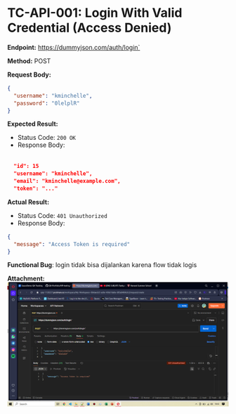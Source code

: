 # TC-API-001: Login With Valid Credential (Access Denied)

**Endpoint:** https://dummyjson.com/auth/login`

**Method:** POST

**Request Body:**
```json
{
  "username": "kminchelle",
  "password": "0lelplR"
}

```

**Expected Result:**
- Status Code: `200 OK`
- Response Body:
```json

  "id": 15
  "username": "kminchelle",
  "email": "kminchelle@example.com",
  "token": "..."

```
**Actual Result:**
- Status Code: `401 Unauthorized`
- Response Body:
```json
{
  "message": "Access Token is required"
}
```
**Functional Bug**: login tidak bisa dijalankan karena flow tidak logis

**Attachment:**
![API login](../documentations/TC-API-001.png)
